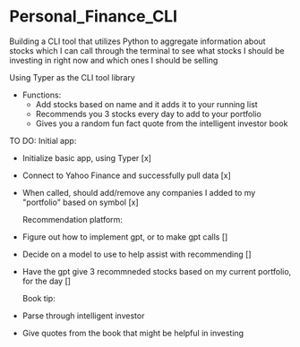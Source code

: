 # Personal_Finance_CLI
Building a CLI tool that utilizes Python to aggregate information about stocks which I can call through the terminal to see what stocks I should be investing in right now and which ones I should be selling


Using Typer as the CLI tool library

- Functions:
    - Add stocks based on name and it adds it to your running list
    - Recommends you 3 stocks every day to add to your portfolio
    - Gives you a random fun fact quote from the intelligent investor book




TO DO:
    Initial app:
 - Initialize basic app, using Typer [x]
 - Connect to Yahoo Finance and successfully pull data [x]
 - When called, should add/remove any companies I added to my "portfolio" based on symbol [x]
    
    Recommendation platform:
- Figure out how to implement gpt, or to make gpt calls []
- Decide on a model to use to help assist with recommending []
- Have the gpt give 3 recommneded stocks based on my current portfolio, for the day []

    Book tip:
- Parse through intelligent investor
- Give quotes from the book that might be helpful in investing